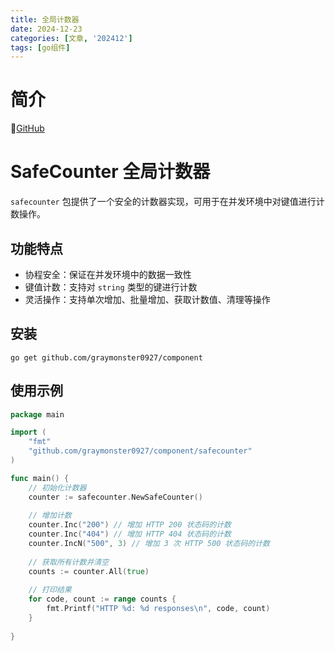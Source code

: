```yaml
---
title: 全局计数器
date: 2024-12-23
categories: [文章, '202412']
tags: [go组件]
---
```


# 简介

🔗[GitHub](https://github.com/graymonster0927/component/tree/main/safe_counter)

# SafeCounter 全局计数器

`safecounter` 包提供了一个安全的计数器实现，可用于在并发环境中对键值进行计数操作。

## 功能特点

- 协程安全：保证在并发环境中的数据一致性
- 键值计数：支持对 `string` 类型的键进行计数
- 灵活操作：支持单次增加、批量增加、获取计数值、清理等操作

## 安装


```
go get github.com/graymonster0927/component
```

## 使用示例


```go
package main

import (
    "fmt"
    "github.com/graymonster0927/component/safecounter"
)

func main() {
    // 初始化计数器
    counter := safecounter.NewSafeCounter()
    
    // 增加计数
    counter.Inc("200") // 增加 HTTP 200 状态码的计数
    counter.Inc("404") // 增加 HTTP 404 状态码的计数
    counter.IncN("500", 3) // 增加 3 次 HTTP 500 状态码的计数
    
    // 获取所有计数并清空
    counts := counter.All(true)
    
    // 打印结果
    for code, count := range counts {
        fmt.Printf("HTTP %d: %d responses\n", code, count)
    }
    
}
```
